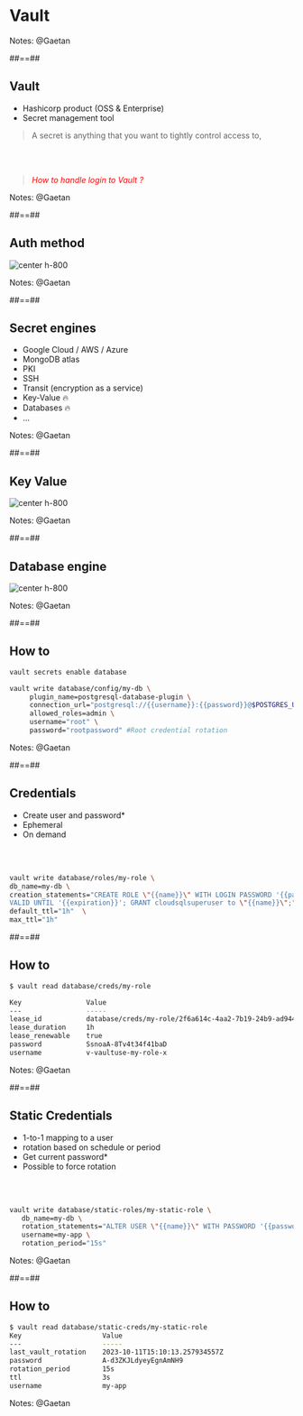 <!-- .slide: class="transition-bg-green-4" -->
# Vault

Notes: @Gaetan

##==##

<!-- .slides -->

## Vault

* Hashicorp product (OSS & Enterprise)
* Secret management tool
  
> A secret is anything that you want to tightly control access to,

<!-- .element: class="list-fragment" -->

<br/><br/>

<blockquote>
<cite style="color:red">
How to handle login to Vault ?
</cite>
</blockquote>
<!-- .element: class="fragment" -->

Notes: @Gaetan

##==##

<!-- .slides -->

## Auth method

![center h-800](./assets/images/auth_method.jpg)

Notes: @Gaetan

##==##

<!-- .slides -->

## Secret engines

* Google Cloud / AWS / Azure
* MongoDB atlas
* PKI
* SSH
* Transit (encryption as a service)
* Key-Value 🔥
* Databases 🔥
* ...
<!-- .element: class="list-fragment" -->

Notes: @Gaetan

##==##

<!-- .slides -->

## Key Value

![center h-800](./assets/images/kv.png)

Notes: @Gaetan

##==##

<!-- .slides -->

## Database engine

![center h-800](./assets/images/vault_database_engine.jpg)

Notes: @Gaetan

##==##

<!-- .slide: class="with-code" -->

## How to

```bash
vault secrets enable database

vault write database/config/my-db \
     plugin_name=postgresql-database-plugin \
     connection_url="postgresql://{{username}}:{{password}}@$POSTGRES_URL/postgres?sslmode=disable" \
     allowed_roles=admin \
     username="root" \
     password="rootpassword" #Root credential rotation
```
<!-- .element: class="big-code" -->

Notes: @Gaetan

##==##

<!-- .slide: class="with-code" -->

## Credentials

* Create user and password*
* Ephemeral 
* On demand

<br/><br/>

```bash
vault write database/roles/my-role \
db_name=my-db \
creation_statements="CREATE ROLE \"{{name}}\" WITH LOGIN PASSWORD '{{password}}' \ 
VALID UNTIL '{{expiration}}'; GRANT cloudsqlsuperuser to \"{{name}}\";" \
default_ttl="1h"  \
max_ttl="1h"
```
<!-- .element: class="big-code" -->

##==##
<!-- .slide: class="with-code" -->

## How to

```bash
$ vault read database/creds/my-role

Key                Value
---                -----
lease_id           database/creds/my-role/2f6a614c-4aa2-7b19-24b9-ad944a8d4de6
lease_duration     1h
lease_renewable    true
password           SsnoaA-8Tv4t34f41baD
username           v-vaultuse-my-role-x
```
<!-- .element: class="big-code" -->

Notes: @Gaetan

##==##

<!-- .slide: class="with-code" -->

## Static Credentials

* 1-to-1 mapping to a user
* rotation based on schedule or period
* Get current password*
* Possible to force rotation

<br/><br/>


```bash
vault write database/static-roles/my-static-role \
   db_name=my-db \
   rotation_statements="ALTER USER \"{{name}}\" WITH PASSWORD '{{password}}';" \
   username=my-app \
   rotation_period="15s"
```
<!-- .element: class="big-code" -->


Notes: @Gaetan

##==##
<!-- .slide: class="with-code" -->

## How to

```bash
$ vault read database/static-creds/my-static-role
Key                    Value
---                    -----
last_vault_rotation    2023-10-11T15:10:13.257934557Z
password               A-d3ZKJLdyeyEgnAmNH9
rotation_period        15s
ttl                    3s
username               my-app

```
<!-- .element: class="big-code" -->

Notes: @Gaetan

